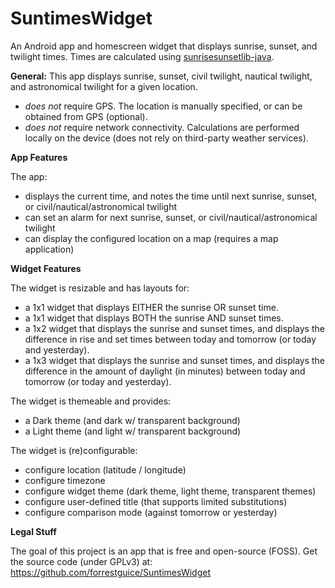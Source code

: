 # SuntimesWidget
An Android app and homescreen widget that displays sunrise, sunset, and twilight times.
Times are calculated using [sunrisesunsetlib-java](http://mikereedell.github.io/sunrisesunsetlib-java/).

**General:**
This app displays sunrise, sunset, civil twilight, nautical twilight, and astronomical twilight for a given location.
* *does not* require GPS. The location is manually specified, or can be obtained from GPS (optional). 
* *does not* require network connectivity. Calculations are performed locally on the device (does not rely on third-party weather services).

**App Features**

The app:
* displays the current time, and notes the time until next sunrise, sunset, or civil/nautical/astronomical twilight 
* can set an alarm for next sunrise, sunset, or civil/nautical/astronomical twilight
* can display the configured location on a map (requires a map application)

**Widget Features**

The widget is resizable and has layouts for:
* a 1x1 widget that displays EITHER the sunrise OR sunset time.
* a 1x1 widget that displays BOTH the sunrise AND sunset times.
* a 1x2 widget that displays the sunrise and sunset times, and displays the difference in rise and set times between today and tomorrow (or today and yesterday).
* a 1x3 widget that displays the sunrise and sunset times, and displays the difference in the amount of daylight (in minutes) between today and tomorrow (or today and yesterday).

The widget is themeable and provides:
* a Dark theme (and dark w/ transparent background)
* a Light theme (and light w/ transparent background)

The widget is (re)configurable:
* configure location (latitude / longitude)
* configure timezone
* configure widget theme (dark theme, light theme, transparent themes)
* configure user-defined title (that supports limited substitutions)
* configure comparison mode (against tomorrow or yesterday)


**Legal Stuff**

The goal of this project is an app that is free and open-source (FOSS). Get the source code (under GPLv3) at: https://github.com/forrestguice/SuntimesWidget
